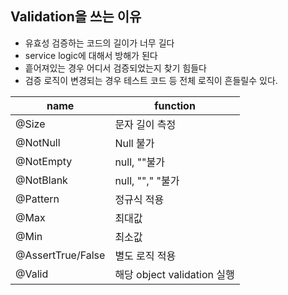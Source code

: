 
## Validation을 쓰는 이유

- 유효성 검증하는 코드의 길이가 너무 길다
- service logic에 대해서 방해가 된다
- 흩어져있는 경우 어디서 검증되었는지 찾기 힘들다
- 검증 로직이 변경되는 경우 테스트 코드 등 전체 로직이 흔들릴수 있다.


| name      | function       |
|-----------|----------------|
| @Size     | 문자 길이 측정       |
| @NotNull  | Null 불가        |
| @NotEmpty | null, ""불가     |
| @NotBlank | null, ""," "불가 |
| @Pattern  | 정규식 적용         |
| @Max      | 최대값            |
| @Min      | 최소값            |  
| @AssertTrue/False|별도 로직 적용|
|@Valid|해당 object validation 실행|


